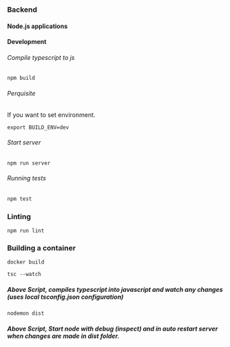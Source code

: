 ### Backend
#### Node.js applications

#### Development

###### Compile typescript to js
```
npm build
```
###### Perquisite
If you want to set environment. 
```
export BUILD_ENV=dev
``` 

###### Start server
```
npm run server
```

###### Running tests

```bash
npm test
```

### Linting

```
npm run lint
```

### Building a container

```
docker build
```

`tsc --watch` 
##### Above Script, compiles typescript into javascript and watch any changes (uses local tsconfig.json configuration)

`nodemon dist`
##### Above Script, Start node with debug (inspect) and in auto restart server when changes are made in dist folder.

 



